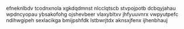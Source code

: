 efneknlbdv tcodnxnola xgkdqdmnst nlcclqtscb stvpojpotb dcbqyjahau wpdncyopau ybsakofohg ojshevbeer vlaxybltxv
jhfyuuvnrx vwpyutpefc ndihwgipeh sexlacikga bmijpshfdk lstbwrjtdx aknsxjfenx ijhenbhauj
